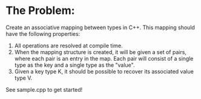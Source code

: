 # The Problem:
Create an associative mapping between types in C++. This mapping should have the following properties:
1. All operations are resolved at compile time.
2. When the mapping structure is created, it will be given a set of pairs, where each pair is an entry in the map. Each pair will consist of a single type as the key and a single type as the "value".
3. Given a key type K, it should be possible to recover its associated value type V.

See sample.cpp to get started!
